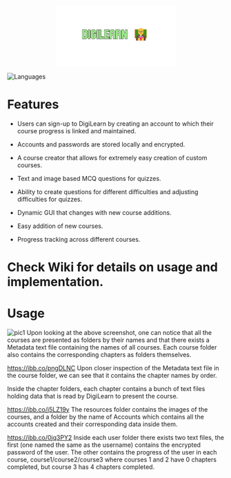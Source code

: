 <p align="center">
  <img src="https://github.com/Nizar1999/DigiLearn/blob/master/screenshots/Banner.png" width = 55%; height=55% />
</p>

![Languages](https://img.shields.io/badge/-Java-%23A1E88E?style=for-the-badge) 

# Features

- Users can sign-up to DigiLearn by creating an account to which their course progress is linked and maintained. 

- Accounts and passwords are stored locally and encrypted.

- A course creator that allows for extremely easy creation of custom courses.

- Text and image based MCQ questions for quizzes.

- Ability to create questions for different difficulties and adjusting difficulties for quizzes.

- Dynamic GUI that changes with new course additions.

- Easy addition of new courses.

- Progress tracking across different courses.

# Check Wiki for details on usage and implementation.

# Usage

![pic1]("https://ibb.co/n3VhmB1")
Upon looking at the above screenshot, one can notice that all the courses are presented as folders by their names and that there exists a Metadata text file containing the names of all courses. Each course folder also contains the corresponding chapters as folders themselves.

https://ibb.co/pngDLNC
Upon closer inspection of the Metadata text file in the course folder, we can see that it contains the chapter names by order.

Inside the chapter folders, each chapter contains a bunch of text files holding data that is read by DigiLearn to present the course.

https://ibb.co/j5LZ19y
The resources folder contains the images of the courses, and a folder by the name of Accounts which contains all the accounts created and their corresponding data inside them.

https://ibb.co/0jq3PY2
Inside each user folder there exists two text files, the first (one named the same as the username) contains the encrypted password of the user. The other contains the progress of the user in each course, course1/course2/course3 where courses 1 and 2 have 0 chapters completed, but course 3 has 4 chapters completed.
